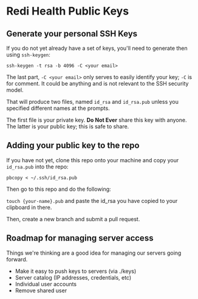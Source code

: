 # Redi Health Public Keys

## Generate your personal SSH Keys
If you do not yet already have a set of keys, you'll need to generate then using `ssh-keygen`:

    ssh-keygen -t rsa -b 4096 -C <your email>

The last part, `-C <your email>` only serves to easily identify your key; `-C` is for comment. It could be anything and is not relevant to the SSH security model.

That will produce two files, named `id_rsa` and `id_rsa.pub` unless you specified different names at the prompts. 

The first file is your private key. **Do Not Ever** share this key with anyone. The latter is your public key; this is safe to share.

## Adding your public key to the repo
If you have not yet, clone this repo onto your machine and copy your `id_rsa.pub` into the repo:

`pbcopy < ~/.ssh/id_rsa.pub`

Then go to this repo and do the following:

`touch {your-name}.pub` and paste the id_rsa you have copied to your clipboard in there.

Then, create a new branch and submit a pull request.

## Roadmap for managing server access
Things we're thinking are a good idea for managing our servers going forward.

* Make it easy to push keys to servers (via ./keys)
* Server catalog (IP addresses, credentials, etc)
* Individual user accounts
* Remove shared user

